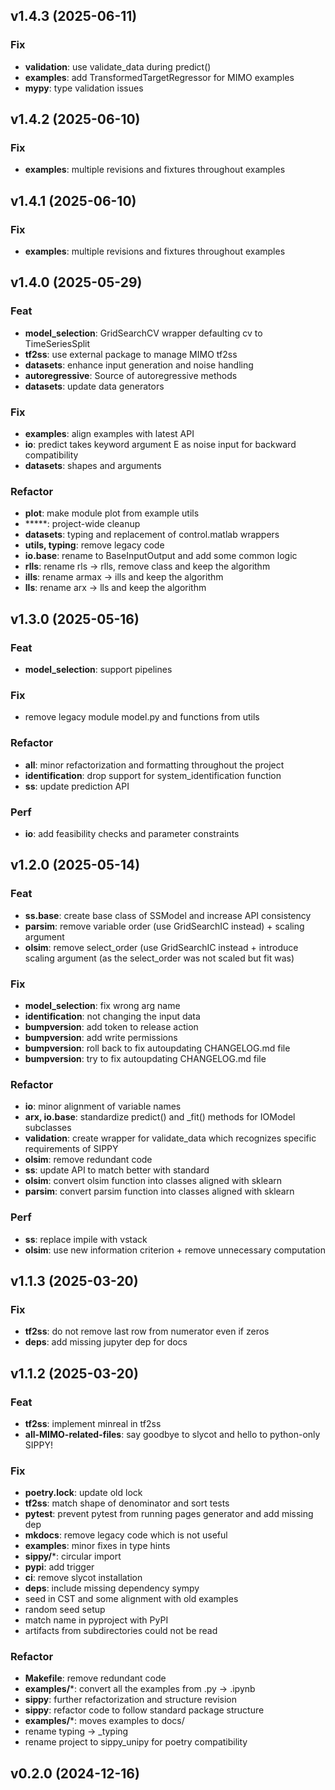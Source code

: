 ## v1.4.3 (2025-06-11)

### Fix

- **validation**: use validate_data during predict()
- **examples**: add TransformedTargetRegressor for MIMO examples
- **mypy**: type validation issues

## v1.4.2 (2025-06-10)

### Fix

- **examples**: multiple revisions and fixtures throughout examples

## v1.4.1 (2025-06-10)

### Fix

- **examples**: multiple revisions and fixtures throughout examples

## v1.4.0 (2025-05-29)

### Feat

- **model_selection**: GridSearchCV wrapper defaulting cv to TimeSeriesSplit
- **tf2ss**: use external package to manage MIMO tf2ss
- **datasets**: enhance input generation and noise handling
- **autoregressive**: Source of autoregressive methods
- **datasets**: update data generators

### Fix

- **examples**: align examples with latest API
- **io**: predict takes keyword argument E as noise input for backward compatibility
- **datasets**: shapes and arguments

### Refactor

- **plot**: make module plot from example utils
- *****: project-wide cleanup
- **datasets**: typing and replacement of control.matlab wrappers
- **utils, typing**: remove legacy code
- **io.base**: rename to BaseInputOutput and add some common logic
- **rlls**: rename rls -> rlls, remove class and keep the algorithm
- **ills**: rename armax -> ills and keep the algorithm
- **lls**: rename arx -> lls and keep the algorithm

## v1.3.0 (2025-05-16)

### Feat

- **model_selection**: support pipelines

### Fix

- remove legacy module model.py and functions from utils

### Refactor

- **all**: minor refactorization and formatting throughout the project
- **identification**: drop support for system_identification function
- **ss**: update prediction API

### Perf

- **io**: add feasibility checks and parameter constraints

## v1.2.0 (2025-05-14)

### Feat

- **ss.base**: create base class of SSModel and increase API consistency
- **parsim**: remove variable order (use GridSearchIC instead) + scaling argument
- **olsim**: remove select_order (use GridSearchIC instead + introduce scaling argument (as the select_order was not scaled but fit was)

### Fix

- **model_selection**: fix wrong arg name
- **identification**: not changing the input data
- **bumpversion**: add token to release action
- **bumpversion**: add write permissions
- **bumpversion**: roll back to fix autoupdating CHANGELOG.md file
- **bumpversion**: try to fix autoupdating CHANGELOG.md file

### Refactor

- **io**: minor alignment of variable names
- **arx, io.base**: standardize predict() and _fit() methods for IOModel subclasses
- **validation**: create wrapper for validate_data which recognizes specific requirements of SIPPY
- **olsim**: remove redundant code
- **ss**: update API to match better with standard
- **olsim**: convert olsim function into classes aligned with sklearn
- **parsim**: convert parsim function into classes aligned with sklearn

### Perf

- **ss**: replace impile with vstack
- **olsim**: use new information criterion + remove unnecessary computation

## v1.1.3 (2025-03-20)

### Fix

- **tf2ss**: do not remove last row from numerator even if zeros
- **deps**: add missing jupyter dep for docs

## v1.1.2 (2025-03-20)

### Feat

- **tf2ss**: implement minreal in tf2ss
- **all-MIMO-related-files**: say goodbye to slycot and hello to python-only SIPPY!

### Fix

- **poetry.lock**: update old lock
- **tf2ss**: match shape of denominator and sort tests
- **pytest**: prevent pytest from running pages generator and add missing dep
- **mkdocs**: remove legacy code which is not useful
- **examples**: minor fixes in type hints
- **sippy/***: circular import
- **pypi**: add trigger
- **ci**: remove slycot installation
- **deps**: include missing dependency sympy
- seed in CST and some alignment with old examples
- random seed setup
- match name in pyproject with PyPI
- artifacts from subdirectories could not be read

### Refactor

- **Makefile**: remove redundant code
- **examples/***: convert all the examples from .py -> .ipynb
- **sippy**: further refactorization and structure revision
- **sippy**: refactor code to follow standard package structure
- **examples/***: moves examples to docs/
- rename typing -> _typing
- rename project to sippy_unipy for poetry compatibility

## v0.2.0 (2024-12-16)

